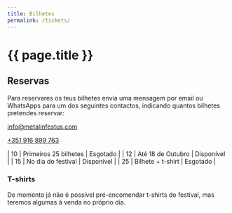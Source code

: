 ```yaml
---
title: Bilhetes
permalink: /tickets/
---
```


# {{ page.title }}

## Reservas

Para reservares os teus bilhetes envia uma mensagem por email ou WhatsApps para um dos seguintes contactos, indicando quantos bilhetes pretendes reservar:

<i class="fa-regular fa-envelope"></i> [info@metalinfestus.com](mailto:info@metalinfestus.com)

<i class="fa-brands fa-whatsapp"></i> [+351 916 899 763](https://wa.me/351916899763)

| 10 <i class="fa-solid fa-skull"></i> | Primeiros 25 bilhetes | <i class="fa-solid fa-xmark text-danger"></i> Esgotado |
| 12 <i class="fa-solid fa-skull"></i> | Até 18 de Outubro | <i class="fa-solid fa-check text-success"></i> Disponível |
| 15 <i class="fa-solid fa-skull"></i> | No dia do festival | <i class="fa-solid fa-check text-success"></i> Disponível |
| 25 <i class="fa-solid fa-skull"></i> | Bilhete + t-shirt | <i class="fa-solid fa-xmark text-danger"></i> Esgotado |

### T-shirts

De momento já não é possível pré-encomendar t-shirts do festival, mas teremos algumas à venda no próprio dia.